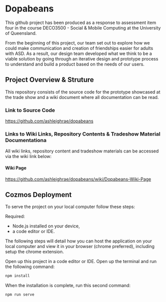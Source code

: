 # Dopabeans
This github project has been produced as a response to assessment item four in the course DECO3500 - Social &amp; Mobile Computing at the University of Queensland.

From the beginning of this project, our team set out to explore how we could make communication and creation of friendships easier for adults with ASD. As a result, our design team developed what we think to be a viable solution by going through an iterative design and prototype process to understand and build a product based on the needs of our users.

## Project Overview & Struture
This repository consists of the source code for the prototype showcased at the trade show  and a wiki document where all documentation can be read.

### Link to Source Code
https://github.com/ashleighrae/dopabeans

### Links to Wiki Links, Repository Contents & Tradeshow Material Documentationa 
All wiki links, repository content and tradeshow materials can be accessed via the wiki link below:

#### Wiki Page
https://github.com/ashleighrae/dopabeans/wiki/Dopabeans-Wiki-Page

## Cozmos Deployment 
To serve the project on your local computer follow these steps:

Required: 
- Node.js installed on your device, 
- a code editor or IDE.

The following steps will detail how you can host the application on your local computer and view it in your browser (chrome preferred), including setup the chrome extension.

Open up this project in a code editor or IDE.
Open up the terminal and run the following command:
```bash
npm install
```
When the installation is complete, run this second command:
```bash
npm run serve
```
